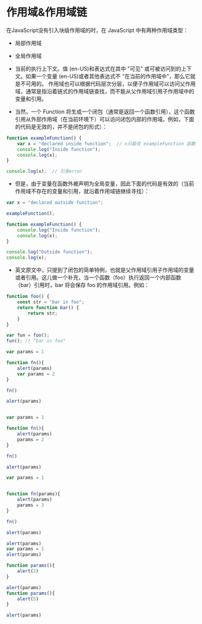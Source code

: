 # 作用域&作用域链
在JavaScript没有引入块级作用域的时，在 JavaScript 中有两种作用域类型：

- 局部作用域
- 全局作用域

- 当前的执行上下文。值 (en-US)和表达式在其中 "可见" 或可被访问到的上下文。如果一个变量 (en-US)或者其他表达式不 "在当前的作用域中"，那么它就是不可用的。 作用域也可以根据代码层次分层，以便子作用域可以访问父作用域，通常是指沿着链式的作用域链查找，而不能从父作用域引用子作用域中的变量和引用。

- 当然，一个 Function 将生成一个闭包（通常是返回一个函数引用），这个函数引用从外部作用域（在当前环境下）可以访问闭包内部的作用域。例如，下面的代码是无效的，并不是闭包的形式）：

```js
function exampleFunction() {
    var x = "declared inside function";  // x只能在 exampleFunction 函数中使用
    console.log("Inside function");
    console.log(x);
}

console.log(x);  // 引发error
```

- 但是，由于变量在函数外被声明为全局变量，因此下面的代码是有效的（当前作用域不存在的变量和引用，就沿着作用域链继续寻找）：

```js
var x = "declared outside function";

exampleFunction();

function exampleFunction() {
    console.log("Inside function");
    console.log(x);
}

console.log("Outside function");
console.log(x);
```

- 英文原文中，只提到了闭包的简单特例，也就是父作用域引用子作用域的变量或者引用。这儿做一个补充，当一个函数（foo）执行返回一个内部函数（bar）引用时，bar 将会保存 foo 的作用域引用。例如：

```js
function foo() {
    const str = "bar in foo";
    return function bar() {
        return str;
    }
}

var fun = foo();
fun(); // "bar in foo"
```

```js
var params = 1

function fn(){
    alert(params)
    var params = 2
}

fn()

alert(params)


var params = 1

function fn(){
    alert(params)
    params = 2
}

fn()

alert(params)

var params = 1


function fn(params){
    alert(params)
    params = 3
}

fn()

alert(params)

alert(params)
var params = 1
alert(params)

function params(){
    alert(2)
}

alert(params)
function params(){
    alert(5)
}

alert(params)
```